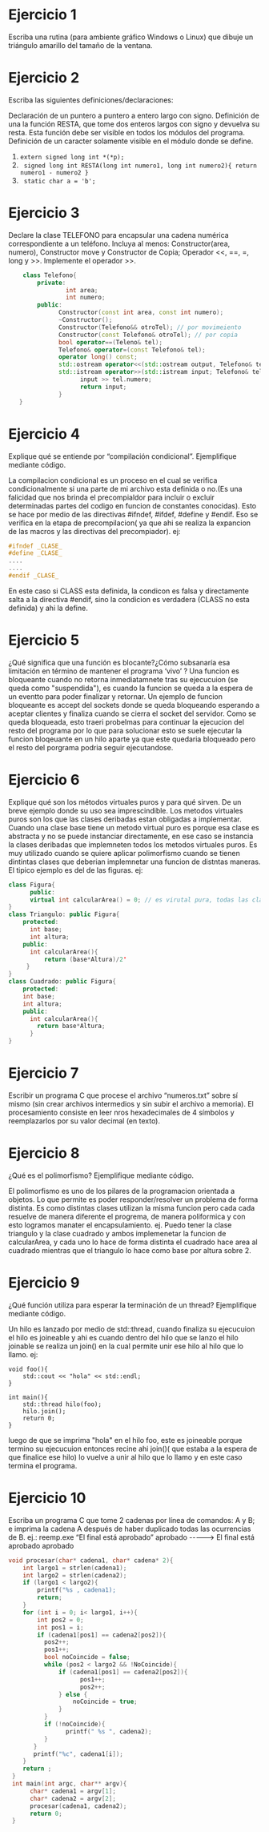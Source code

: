# Ejercicio 1
Escriba una rutina (para ambiente gráfico Windows o Linux) que dibuje un triángulo amarillo del tamaño de la ventana.
# Ejercicio 2
Escriba las siguientes definiciones/declaraciones:

Declaración de un puntero a puntero a entero largo con signo.
Definición de una la función RESTA, que tome dos enteros largos con signo y devuelva su resta. Esta función debe ser visible en todos los módulos del programa.
Definición de un caracter solamente visible en el módulo donde se define.

1. ` extern signed long int *(*p); `
2. ` signed long int RESTA(long int numero1, long int numero2){ return numero1 - numero2 }`
3. ` static char a = 'b';`

                  

# Ejercicio 3
Declare la clase TELEFONO para encapsular una cadena numérica correspondiente a un teléfono. Incluya al menos: Constructor(area, numero), Constructor move y 
Constructor de Copia; Operador <<, ==, =, long y >>. Implemente el operador >>.

```C++
    class Telefono{
        private:  
                int area;
                int numero;
        public:
              Constructor(const int area, const int numero);
              ~Constructor();
              Constructor(Telefono&& otroTel); // por movimeiento
              Constructor(const Telefono& otroTel); // por copia
              bool operator==(Teleno& tel);
              Telefono& operator=(const Telefono& tel);
              operator long() const; 
              std::ostream operator<<(std::ostream output, Telefono& tel);
              std::istream operator>>(std::istream input; Telefono& tel){
                    input >> tel.numero;
                    return input;
              }
   }
```   
# Ejercicio 4
Explique qué se entiende por “compilación condicional”. Ejemplifique mediante código.

La compilacion condicional es un proceso en el cual se verifica condicionalmente si una parte de mi archivo esta definida o no.(Es una falicidad que nos brinda el precompialdor para incluir o excluir determinadas partes del codigo en funcion de constantes conocidas). Esto se hace por medio de las directivas #ifndef, #ifdef, #define y #endif. Eso se verifica en la etapa de precompilacion( ya que ahi se realiza la expancion de las macros y las directivas del precompiador).
ej:
```C
#ifndef _CLASE_
#define _CLASE_
....
....
#endif _CLASE_
```
En este caso si CLASS esta definida, la condicon es falsa y directamente salta a la directiva #endif, sino la condicion es verdadera (CLASS no esta definida) y ahi la define.

# Ejercicio 5
¿Qué significa que una función es blocante?¿Cómo subsanaría esa limitación en término de mantener el programa ‘vivo’ ?
Una funcion es bloqueante cuando no retorna inmediatamnete tras su ejecucuion (se queda como "suspendida"), es cuando la funcion se queda a la espera de un eventto para poder finalizar y retornar. Un ejemplo de funcion bloqueante es accept del sockets donde se queda bloqueando esperando a aceptar clientes y finaliza cuando se cierra el socket del servidor. Como se queda bloqueada, esto traeri probelmas para continuar la ejecucion del resto del programa por lo que para solucionar esto se suele ejecutar la funcion bloqeuante en un hilo aparte ya que este quedaria bloqueado pero el resto del porgrama podria seguir ejecutandose.
# Ejercicio 6
Explique qué son los métodos virtuales puros y para qué sirven. De un breve ejemplo donde su uso sea imprescindible.
Los metodos virtuales puros son los que las clases deribadas estan obligadas a implementar. Cuando una clase base tiene un metodo virtual puro es porque esa clase es abstracta y no se puede instanciar directamente, en ese caso se instancia la clases deribadas que implemneten todos los metodos virtuales puros. Es muy utilizado cuando se quiere aplicar polimorfismo cuando se tienen dintintas clases que deberian implemnetar una funcion de distntas maneras. El tipico ejemplo es del de las figuras.
ej:
```C++
class Figura{
      public:
      virtual int calcularArea() = 0; // es virutal pura, todas las clases que herenden de figura deben implementarlo
}
class Triangulo: public Figura{
    protected:
      int base;
      int altura;
    public:
      int calcularArea(){
          return (base*Altura)/2'
     }
}
class Cuadrado: public Figura{
    protected:
    int base;
    int altura;
    public:
      int calcularArea(){
        return base*Altura;
      }
}
```

# Ejercicio 7
Escribir un programa C que procese el archivo “numeros.txt” sobre sí mismo (sin crear archivos intermedios y sin subir el archivo a memoria). El procesamiento 
consiste en leer nros hexadecimales de 4 símbolos y reemplazarlos por su valor decimal (en texto).

# Ejercicio 8
¿Qué es el polimorfismo? Ejemplifique mediante código.

El polimorfismo es uno de los pilares de la programacion orientada a objetos. Lo que permite es poder responder/resolver un problema de forma distinta. 
Es como distintas clases utilizan la misma funcion pero cada cada resuelve de manera diferente el progrema, de manera poliformica y con esto logramos 
manater el encapsulamiento. 
ej. Puedo tener la clase triangulo y la clase cuadrado y ambos implemenetar la funcion de calcularArea, y cada uno lo hace de forma distinta el cuadrado hace area 
al cuadrado mientras que el triangulo lo hace como base por altura sobre 2. 


# Ejercicio 9
¿Qué función utiliza para esperar la terminación de un thread? Ejemplifique mediante código.

Un hilo es lanzado por medio de std::thread, cuando finaliza su ejecucuion el hilo es joineable y ahi es cuando dentro del hilo que se lanzo el hilo joinable se realiza un join() en la cual permite unir ese hilo al hilo que lo llamo. 
ej:
```
void foo(){
    std::cout << "hola" << std::endl;
}

int main(){
    std::thread hilo(foo);
    hilo.join();
    return 0;
}
```
luego de que se imprima "hola" en el hilo foo, este es joineable porque termino su ejecucuion entonces recine ahi join()( que estaba a la espera de que finalice ese hilo) lo vuelve a unir al hilo que lo llamo y en este caso termina el programa.

# Ejercicio 10
Escriba un programa C que tome 2 cadenas por línea de comandos: A y B; e imprima la cadena A después de haber duplicado todas las ocurrencias de B. ej.: 
reemp.exe “El final está aprobado” aprobado -----> El final está aprobado aprobado
```C++
void procesar(char* cadena1, char* cadena* 2){
    int largo1 = strlen(cadena1);
    int largo2 = strlen(cadena2);
    if (largo1 < largo2){
        printf("%s , cadena1);
        return;
    }
    for (int i = 0; i< largo1, i++){
        int pos2 = 0;
        int pos1 = i;
        if (cadena1[pos1] == cadena2[pos2]){
          pos2++;
          pos1++;
          bool noCoincide = false;
          while (pos2 < largo2 && !NoCoincide){
              if (cadena1[pos1] == cadena2[pos2]){
                    pos1++;
                    pos2++;
              } else {
                  noCoincide = true;
              }
          }
          if (!noCoincide){
                printf(" %s ", cadena2);
          }
       }
       printf("%c", cadena1[i]);
    }
    return ;
 }
 int main(int argc, char** argv){
      char* cadena1 = argv[1];
      char* cadena2 = argv[2];
      procesar(cadena1, cadena2);
      return 0;
 }
 ```


